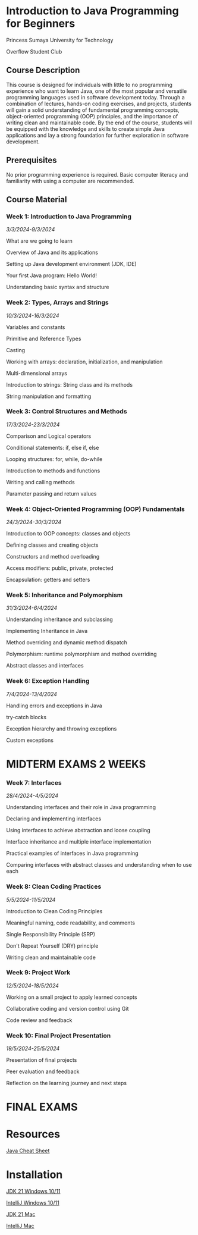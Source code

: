 # Introduction to Java Programming for Beginners
Princess Sumaya University for Technology

Overflow Student Club

## Course Description
This course is designed for individuals with little to no programming experience who want to learn Java, one of the most popular and versatile programming languages used in software development today. Through a combination of lectures, hands-on coding exercises, and projects, students will gain a solid understanding of fundamental programming concepts, object-oriented programming (OOP) principles, and the importance of writing clean and maintainable code. By the end of the course, students will be equipped with the knowledge and skills to create simple Java applications and lay a strong foundation for further exploration in software development.

## Prerequisites
No prior programming experience is required. Basic computer literacy and familiarity with using a computer are recommended.

## Course Material
### Week 1: Introduction to Java Programming 

*3/3/2024-9/3/2024*

What are we going to learn

Overview of Java and its applications

Setting up Java development environment (JDK, IDE)

Your first Java program: Hello World!

Understanding basic syntax and structure

### Week 2: Types, Arrays and Strings 

*10/3/2024-16/3/2024*

Variables and constants

Primitive and Reference Types

Casting

Working with arrays: declaration, initialization, and manipulation

Multi-dimensional arrays

Introduction to strings: String class and its methods

String manipulation and formatting

### Week 3: Control Structures and Methods 

*17/3/2024-23/3/2024*

Comparison and Logical operators

Conditional statements: if, else if, else

Looping structures: for, while, do-while

Introduction to methods and functions

Writing and calling methods

Parameter passing and return values

### Week 4: Object-Oriented Programming (OOP) Fundamentals

*24/3/2024-30/3/2024*

Introduction to OOP concepts: classes and objects

Defining classes and creating objects

Constructors and method overloading

Access modifiers: public, private, protected

Encapsulation: getters and setters

### Week 5: Inheritance and Polymorphism

*31/3/2024-6/4/2024*

Understanding inheritance and subclassing

Implementing Inheritance in Java

Method overriding and dynamic method dispatch

Polymorphism: runtime polymorphism and method overriding

Abstract classes and interfaces

### Week 6: Exception Handling

*7/4/2024-13/4/2024*

Handling errors and exceptions in Java

try-catch blocks

Exception hierarchy and throwing exceptions

Custom exceptions


#    MIDTERM EXAMS 2 WEEKS   


### Week 7: Interfaces

*28/4/2024-4/5/2024*

Understanding interfaces and their role in Java programming

Declaring and implementing interfaces

Using interfaces to achieve abstraction and loose coupling

Interface inheritance and multiple interface implementation

Practical examples of interfaces in Java programming

Comparing interfaces with abstract classes and understanding when to use each

### Week 8: Clean Coding Practices

*5/5/2024-11/5/2024*

Introduction to Clean Coding Principles

Meaningful naming, code readability, and comments

Single Responsibility Principle (SRP)

Don't Repeat Yourself (DRY) principle

Writing clean and maintainable code

### Week 9: Project Work

*12/5/2024-18/5/2024*

Working on a small project to apply learned concepts

Collaborative coding and version control using Git

Code review and feedback

### Week 10: Final Project Presentation

*19/5/2024-25/5/2024*

Presentation of final projects

Peer evaluation and feedback

Reflection on the learning journey and next steps


#        FINAL EXAMS        


# Resources
[Java Cheat Sheet](https://overapi.com/java)

# Installation
[JDK 21 Windows 10/11](https://www.youtube.com/watch?v=jPwrWjEwtrw)

[IntelliJ Windows 10/11 ](https://www.youtube.com/watch?v=XlWtdqYNc60)

[JDK 21 Mac](https://www.youtube.com/watch?v=PQk9O03cukQ&t=686s)

[IntelliJ Mac](https://www.youtube.com/watch?v=zCkhAVhuILs)
